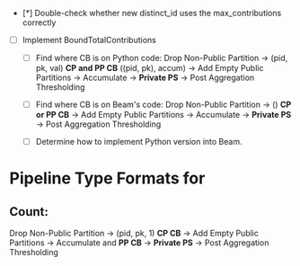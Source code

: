 - [*] Double-check whether new distinct_id uses the max_contributions correctly

- [ ] Implement BoundTotalContributions
    - [ ] Find where CB is on Python code: 
            Drop Non-Public Partition -> (pid, pk, val) **CP and PP CB** ((pid, pk), accum) -> Add Empty Public Partitions -> Accumulate -> **Private PS** -> Post Aggregation Thresholding 
    - [ ] Find where CB is on Beam's code: 
            Drop Non-Public Partition -> () **CP or PP CB** -> Add Empty Public Partitions -> Accumulate -> **Private PS** -> Post Aggregation Thresholding 
    - [ ] Determine how to implement Python version into Beam.


# Pipeline Type Formats for
## Count:
Drop Non-Public Partition -> (pid, pk, 1) **CP CB** -> Add Empty Public Partitions -> Accumulate and **PP CB** -> **Private PS** -> Post Aggregation Thresholding 